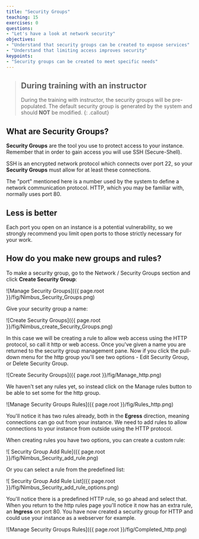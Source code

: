 ```yaml
---
title: "Security Groups"
teaching: 15
exercises: 0
questions:
- "Let's have a look at network security"
objectives:
- "Understand that security groups can be created to expose services"
- "Understand that limiting access improves security"
keypoints:
- "Security groups can be created to meet specific needs"
---
```


> ## During training with an instructor
>
> During the training with instructor, the security groups will be pre-populated. The default security group is generated by the system and should **NOT** be modified.
{: .callout}

## What are Security Groups?

**Security Groups** are the tool you use to protect access to your instance.  Remember that in order to gain access you will use SSH (Secure-Shell).

SSH is an encrypted network protocol which connects over port 22, so your **Security Groups** must allow for at least these connections.

The "port" mentioned here is a number used by the system to define a network communication protocol.  HTTP, which you may be familiar with, normally uses port 80.

## Less is better

Each port you open on an instance is a potential vulnerability, so we strongly recommend you limit open ports to those strictly necessary for your work.

## How do you make new groups and rules?

To make a security group, go to the Network / Security Groups section and click **Create Security Group**:

![Manage Security Groups]({{ page.root }}/fig/Nimbus_Security_Groups.png)


Give your security group a name:

![Create Security Groups]({{ page.root }}/fig/Nimbus_create_Security_Groups.png)

In this case we will be creating a rule to allow web access using the HTTP protocol, so call it http or web access. Once you've given a name you are returned to the security group management pane. Now if you click the pull-down menu for the http group you'll see two options - Edit Security Group, or Delete Security Group.

![Create Security Groups]({{ page.root }}/fig/Manage_http.png)

We haven't set any rules yet, so instead click on the Manage rules button to be able to set some for the http group.

![Manage Security Groups Rules]({{ page.root }}/fig/Rules_http.png)

You'll notice it has two rules already, both in the **Egress** direction, meaning connections can go out from your instance. We need to add rules to allow connections to your instance from outside using the HTTP protocol.

When creating rules you have two options, you can create a custom rule:

![ Security Group Add Rule]({{ page.root }}/fig/Nimbus_Security_add_rule.png)

Or you can select a rule from the predefined list:

![ Security Group Add Rule List]({{ page.root }}/fig/Nimbus_Security_add_rule_options.png)

You'll notice there is a predefined HTTP rule, so go ahead and select that. When you return to the http rules page you'll notice it now has an extra rule, an **Ingress** on port 80. You have now created a security group for HTTP and could use your instance as a webserver for example.

![Manage Security Groups Rules]({{ page.root }}/fig/Completed_http.png)
